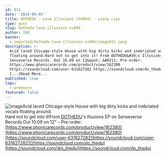 ```yaml
---
id: 911
date: '2019-09-05'
title: DOTHEDU - Love Illusions (SV004) - Loose Lips
type: post
slug: dothedu-love-illusions-sv004
author: 100
banner:
  - imported/dothedu-love-illusions-sv004/image911.jpeg
description: >-
  Acid laced Chicago-style House with big dirty kicks and inebriated vocals
  floating around.Hard not to get into it! From DOTHEDU&#39;s Illusions EP on
  Senseverse Records. Out 10.09 on 12&quot; &#8211; Pre-order:
  https://www.phonicarecords.com/product/view/162380
  https://soundcloud.com/user-631627282 https://soundcloud.com/do_thedu
  [...]Read More...
published: true
tags:
  - premiere
featured: false
---
```

![image](../imported/dothedu-love-illusions-sv004/image911.jpeg)Acid laced Chicago-style House with big dirty kicks and inebriated vocals floating around.  
Hard not to get into it!From [DOTHEDU](https://www.residentadvisor.net/dj/dothedu)'s Illusions EP on Senseverse Records.Out 10.09 on 12" – Pre-order: [](https://www.phonicarecords.com/product/view/162380)[https://www.phonicarecords.com/product/view/162380](https://www.phonicarecords.com/product/view/162380)[https://soundcloud.com/user-631627282](https://soundcloud.com/user-631627282)[](https://soundcloud.com/do_thedu)[https://soundcloud.com/do\_thedu](https://soundcloud.com/do_thedu)